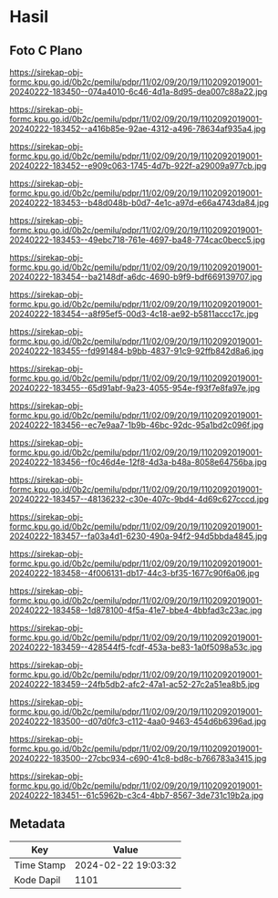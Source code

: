 # Hasil

## Foto C Plano

https://sirekap-obj-formc.kpu.go.id/0b2c/pemilu/pdpr/11/02/09/20/19/1102092019001-20240222-183450--074a4010-6c46-4d1a-8d95-dea007c88a22.jpg

https://sirekap-obj-formc.kpu.go.id/0b2c/pemilu/pdpr/11/02/09/20/19/1102092019001-20240222-183452--a416b85e-92ae-4312-a496-78634af935a4.jpg

https://sirekap-obj-formc.kpu.go.id/0b2c/pemilu/pdpr/11/02/09/20/19/1102092019001-20240222-183452--e909c063-1745-4d7b-922f-a29009a977cb.jpg

https://sirekap-obj-formc.kpu.go.id/0b2c/pemilu/pdpr/11/02/09/20/19/1102092019001-20240222-183453--b48d048b-b0d7-4e1c-a97d-e66a4743da84.jpg

https://sirekap-obj-formc.kpu.go.id/0b2c/pemilu/pdpr/11/02/09/20/19/1102092019001-20240222-183453--49ebc718-761e-4697-ba48-774cac0becc5.jpg

https://sirekap-obj-formc.kpu.go.id/0b2c/pemilu/pdpr/11/02/09/20/19/1102092019001-20240222-183454--ba2148df-a6dc-4690-b9f9-bdf669139707.jpg

https://sirekap-obj-formc.kpu.go.id/0b2c/pemilu/pdpr/11/02/09/20/19/1102092019001-20240222-183454--a8f95ef5-00d3-4c18-ae92-b5811accc17c.jpg

https://sirekap-obj-formc.kpu.go.id/0b2c/pemilu/pdpr/11/02/09/20/19/1102092019001-20240222-183455--fd991484-b9bb-4837-91c9-92ffb842d8a6.jpg

https://sirekap-obj-formc.kpu.go.id/0b2c/pemilu/pdpr/11/02/09/20/19/1102092019001-20240222-183455--65d91abf-9a23-4055-954e-f93f7e8fa97e.jpg

https://sirekap-obj-formc.kpu.go.id/0b2c/pemilu/pdpr/11/02/09/20/19/1102092019001-20240222-183456--ec7e9aa7-1b9b-46bc-92dc-95a1bd2c096f.jpg

https://sirekap-obj-formc.kpu.go.id/0b2c/pemilu/pdpr/11/02/09/20/19/1102092019001-20240222-183456--f0c46d4e-12f8-4d3a-b48a-8058e64756ba.jpg

https://sirekap-obj-formc.kpu.go.id/0b2c/pemilu/pdpr/11/02/09/20/19/1102092019001-20240222-183457--48136232-c30e-407c-9bd4-4d69c627cccd.jpg

https://sirekap-obj-formc.kpu.go.id/0b2c/pemilu/pdpr/11/02/09/20/19/1102092019001-20240222-183457--fa03a4d1-6230-490a-94f2-94d5bbda4845.jpg

https://sirekap-obj-formc.kpu.go.id/0b2c/pemilu/pdpr/11/02/09/20/19/1102092019001-20240222-183458--4f006131-db17-44c3-bf35-1677c90f6a06.jpg

https://sirekap-obj-formc.kpu.go.id/0b2c/pemilu/pdpr/11/02/09/20/19/1102092019001-20240222-183458--1d878100-4f5a-41e7-bbe4-4bbfad3c23ac.jpg

https://sirekap-obj-formc.kpu.go.id/0b2c/pemilu/pdpr/11/02/09/20/19/1102092019001-20240222-183459--428544f5-fcdf-453a-be83-1a0f5098a53c.jpg

https://sirekap-obj-formc.kpu.go.id/0b2c/pemilu/pdpr/11/02/09/20/19/1102092019001-20240222-183459--24fb5db2-afc2-47a1-ac52-27c2a51ea8b5.jpg

https://sirekap-obj-formc.kpu.go.id/0b2c/pemilu/pdpr/11/02/09/20/19/1102092019001-20240222-183500--d07d0fc3-c112-4aa0-9463-454d6b6396ad.jpg

https://sirekap-obj-formc.kpu.go.id/0b2c/pemilu/pdpr/11/02/09/20/19/1102092019001-20240222-183500--27cbc934-c690-41c8-bd8c-b766783a3415.jpg

https://sirekap-obj-formc.kpu.go.id/0b2c/pemilu/pdpr/11/02/09/20/19/1102092019001-20240222-183451--61c5962b-c3c4-4bb7-8567-3de731c19b2a.jpg


## Metadata

| Key        | Value               |
| ---------- | ------------------- |
| Time Stamp | 2024-02-22 19:03:32 |
| Kode Dapil | 1101                |



